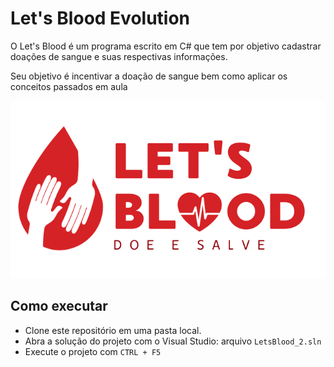 
# Let's Blood Evolution<br/>


O Let's Blood é um programa escrito em C#  que tem por objetivo 
cadastrar doações de sangue e suas respectivas informações.<br/>

Seu objetivo é incentivar a doação de sangue bem como aplicar
os conceitos passados em aula <br/>

</p>
<p align="center">
  <img src= "LetsBloob_2/Resources/LOGO.png"/>
</p>

## Como executar
- Clone este repositório em uma pasta local.
- Abra a solução do projeto com o Visual Studio: arquivo `LetsBlood_2.sln`
- Execute o projeto com `CTRL + F5`
